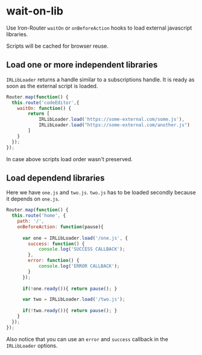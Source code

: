# wait-on-lib

Use Iron-Router ```waitOn``` or ```onBeforeAction``` hooks to load external javascript libraries. 

Scripts will be cached for browser reuse.

## Load one or more independent libraries
```IRLibLoader``` returns a handle similar to a subscriptions handle. It is ready as soon as the external script is loaded.

```javascript
Router.map(function() {
  this.route('codeEditor',{
    waitOn: function() {
        return [
            IRLibLoader.load('https://some-external.com/some.js'), 
            IRLibLoader.load("https://some-external.com/another.js")
        ]
    }
  });
});
```

In case above scripts load order wasn't preserved. 

## Load dependend libraries
Here we have ```one.js``` and ```two.js```. ```two.js``` has to be loaded secondly because it depends on ```one.js```.

```javascript
Router.map(function() {
  this.route('home', {
    path: '/',
    onBeforeAction: function(pause){
      
      var one = IRLibLoader.load('/one.js', {
        success: function() { 
            console.log('SUCCESS CALLBACK'); 
        },
        error: function() { 
            console.log('ERROR CALLBACK'); 
        }
      });
      
      if(!one.ready()){ return pause(); }

      var two = IRLibLoader.load('/two.js');
      
      if(!two.ready()){ return pause(); }
    }
  });
});
```

Also notice that you can use an ```error``` and ```success``` callback in the ```IRLibLoader``` options.
